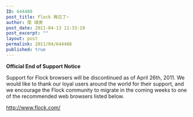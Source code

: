 ```yaml
---
ID: 644488
post_title: Flock 再见了~
author: 南 靖男
post_date: 2011-04-13 11:33:19
post_excerpt: ""
layout: post
permalink: 2011/04/644488
published: true
---
```

<strong>Official End of Support Notice</strong>

Support for Flock browsers will be discontinued as of April 26th, 2011. We would like to thank our loyal users around the world for their support, and we encourage the Flock community to migrate in the coming weeks to one of the recommended web browsers listed below.

<a href="http://www.flock.com/">http://www.flock.com/</a>